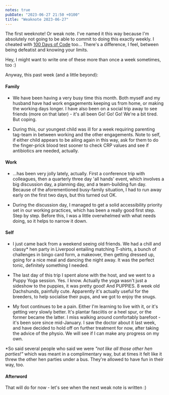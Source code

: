 ```yaml
---
notes: true
pubDate: "2023-06-27 21:50 +0100"
title: "Weaknote 2023-06-27"
---
```


The first weeknote! Or weak note. I've named it this way because I'm absolutely not going to be able to commit to doing this exactly weekly. I cheated with <a href="/blog/100days">100 Days of Code</a> too... There's a difference, I feel, between being defeatist and knowing your limits.

Hey, I might want to write one of these more than once a week sometimes, too :)

Anyway, this past week (and a little beyond):

#### Family

- We have been having a very busy time this month. Both myself and my husband have had work engagements keeping us from home, or making the working days longer. I have also been on a social trip away to see friends (more on that later) - it's all been Go! Go! Go! We're a bit tired. But coping.

- During this, our youngest child was ill for a week requiring parenting tag-team in between working and the other engagements. Note to self, if either child appears to be ailing again in this way, ask for them to do the finger-prick blood test sooner to check CRP values and see if antibiotics are needed, actually.

#### Work

- ...has been very jolly lately, actually. First a conference trip with colleagues, then a quarterly three day 'all hands' event, which involves a big discussion day, a planning day, and a team-building fun day. Because of the aforementioned busy-family situation, I had to run away early on the first two days, but this turned out OK.

- During the discussion day, I managed to get a solid accessibility priority set in our working practices, which has been a really good first step. Step by step. Before this, I was a little overwhelmed with what needs doing, so it helps to narrow it down.

#### Self

- I just came back from a weekend seeing old friends. We had a chill and classy\* hen party in Liverpool entailing matching T-shirts, a bunch of challenges in bingo card form, a makeover, then getting dressed up, going for a nice meal and dancing the night away. It was the perfect tonic, definitely something I needed.

- The last day of this trip I spent alone with the host, and we went to a Puppy Yoga session. Yes. I know. Actually the yoga wasn't just a sideshow to the puppies, it was pretty good! And PUPPIES. 8 week old Dachshunds, painfully cute. Apparently it's actually useful for the breeders, to help socialise their pups, and we got to enjoy the snugs.

- My foot continues to be a pain. Either I'm learning to live with it, or it's getting very slowly better. It's plantar fasciitis or a heel spur, or the former became the latter. I miss walking around comfortably barefoot - it's been sore since mid-January. I saw the doctor about it last week, and have decided to hold off on further treatment for now, after taking the advice of the physio. We will see if I can make any progress on my own.

\*So said several people who said we were _"not like all those other hen parties!"_ which was meant in a complimentary way, but at times it felt like it threw the other hen parties under a bus. They're allowed to have fun in their way, too.

#### Afterword

That will do for now - let's see when the next weak note is written :)
